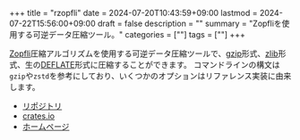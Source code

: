+++
title = "rzopfli"
date = 2024-07-20T10:43:59+09:00
lastmod = 2024-07-22T15:56:00+09:00
draft = false
description = ""
summary = "Zopfliを使用する可逆データ圧縮ツール。"
categories = [""]
tags = [""]
+++

[Zopfli](https://github.com/google/zopfli)圧縮アルゴリズムを使用する可逆データ圧縮ツールで、[gzip](https://datatracker.ietf.org/doc/html/rfc1952)形式、[zlib](https://datatracker.ietf.org/doc/html/rfc1950)形式、生の[DEFLATE](https://datatracker.ietf.org/doc/html/rfc1951)形式に圧縮することができます。
コマンドラインの構文は`gzip`や`zstd`を参考にしており、いくつかのオプションはリファレンス実装に由来します。

- [リポジトリ](https://github.com/sorairolake/rzopfli)
- [crates.io](https://crates.io/crates/rzopfli)
- [ホームページ](https://sorairolake.github.io/rzopfli/)
